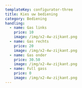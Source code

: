 ```yaml
---
templateKey: configurator-three
title: Kies uw bediening
category: Bediening
handling:
  - name: Gas links
    price: 10
    image: /img/x2-4w-zijkant.png
  - name: Gas rechts
    price: 20
    image: /img/x2-4w-zijkant.png
  - name: Gas onder
    price: 30.50
    image: /img/x2-4w-zijkant.png
  - name: Full gass
    price: 0
    image: /img/x2-4w-zijkant.png
---
```

